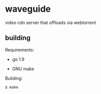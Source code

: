 # waveguide

video cdn server that offloads via webtorrent




## building

Requirements:

* go 1.9

* GNU make

Building:

    $ make
    


